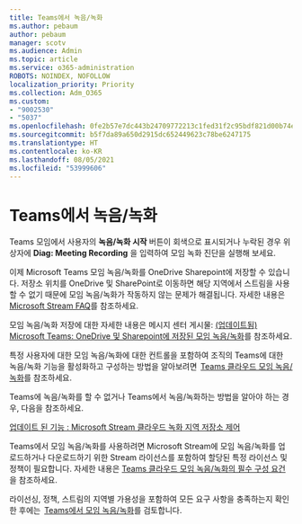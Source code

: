 ```yaml
---
title: Teams에서 녹음/녹화
ms.author: pebaum
author: pebaum
manager: scotv
ms.audience: Admin
ms.topic: article
ms.service: o365-administration
ROBOTS: NOINDEX, NOFOLLOW
localization_priority: Priority
ms.collection: Adm_O365
ms.custom:
- "9002530"
- "5037"
ms.openlocfilehash: 0fe2b57e7dc443b24709772213c1fed31f2c95bdf821d00b74e9d166dc223410
ms.sourcegitcommit: b5f7da89a650d2915dc652449623c78be6247175
ms.translationtype: HT
ms.contentlocale: ko-KR
ms.lasthandoff: 08/05/2021
ms.locfileid: "53999606"
---
```

# <a name="recording-in-teams"></a>Teams에서 녹음/녹화

Teams 모임에서 사용자의 **녹음/녹화 시작** 버튼이 회색으로 표시되거나 누락된 경우 위 상자에 **Diag: Meeting Recording** 을 입력하여 모임 녹화 진단을 실행해 보세요. 

이제 Microsoft Teams 모임 녹음/녹화를 OneDrive Sharepoint에 저장할 수 있습니다. 저장소 위치를 OneDrive 및 SharePoint로 이동하면 해당 지역에서 스트림을 사용할 수 없기 때문에 모임 녹음/녹화가 작동하지 않는 문제가 해결됩니다. 자세한 내용은 [Microsoft Stream FAQ](/stream/faq#which-regions-does-microsoft-stream-host-my-data-in)를 참조하세요.

모임 녹음/녹화 저장에 대한 자세한 내용은 메시지 센터 게시물: [(업데이트됨) Microsoft Teams: OneDrive 및 Sharepoint에 저장된 모임 녹음/녹화](https://portal.microsoft.com/Adminportal/Home?ref=MessageCenter&id=MC222640)를 참조하세요.

특정 사용자에 대한 모임 녹음/녹화에 대한 컨트롤을 포함하여 조직의 Teams에 대한 녹음/녹화 기능을 활성화하고 구성하는 방법을 알아보려면  [Teams 클라우드 모임 녹음/녹화](/microsoftteams/cloud-recording)를 참조하세요. 

Teams에 녹음/녹화를 할 수 없거나 Teams에서 녹음/녹화하는 방법을 알아야 하는 경우, 다음을 참조하세요. 

[ 업데이트 된 기능 : Microsoft Stream 클라우드 녹화 지역 저장소 제어 ](https://admin.microsoft.com/AdminPortal/Home#/MessageCenter?id=MC214327)

Teams에서 모임 녹음/녹화를 사용하려면 Microsoft Stream에 모임 녹음/녹화를 업로드하거나 다운로드하기 위한 Stream 라이선스를 포함하여 할당된 특정 라이선스 및 정책이 필요합니다. 자세한 내용은 [Teams 클라우드 모임 녹음/녹화의 필수 구성 요건](/microsoftteams/cloud-recording#prerequisites-for-teams-cloud-meeting-recording)을 참조하세요.

라이선싱, 정책, 스트림의 지역별 가용성을 포함하여 모든 요구 사항을 충족하는지 확인한 후에는  [Teams에서 모임 녹음/녹화](https://support.office.com/article/34dfbe7f-b07d-4a27-b4c6-de62f1348c24)를 검토합니다. 